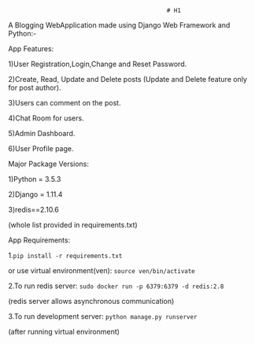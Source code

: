                                                  # H1


A Blogging WebApplication made using Django Web Framework and Python:-

App Features:

1)User Registration,Login,Change and Reset Password.

2)Create, Read, Update and Delete posts (Update and Delete feature only for post author).

3)Users can comment on the post.

4)Chat Room for users.

5)Admin Dashboard.

6)User Profile page.


Major Package Versions:

1)Python = 3.5.3

2)Django = 1.11.4

3)redis==2.10.6 

(whole list provided in requirements.txt)


App Requirements:


1.`pip install -r requirements.txt`

or use virtual environment(ven):  `source ven/bin/activate`


2.To run redis server:  `sudo docker run -p 6379:6379 -d redis:2.8`

(redis server allows asynchronous communication)


3.To run development server: `python manage.py runserver`


(after running virtual environment)
